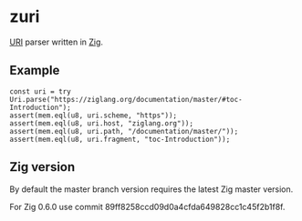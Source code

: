 # zuri
[URI](https://en.wikipedia.org/wiki/Uniform_Resource_Identifier) parser written in [Zig](https://ziglang.org/).

## Example
```Zig
const uri = try Uri.parse("https://ziglang.org/documentation/master/#toc-Introduction");
assert(mem.eql(u8, uri.scheme, "https"));
assert(mem.eql(u8, uri.host, "ziglang.org"));
assert(mem.eql(u8, uri.path, "/documentation/master/"));
assert(mem.eql(u8, uri.fragment, "toc-Introduction"));
```

## Zig version
By default the master branch version requires the latest Zig master version.

For Zig 0.6.0 use commit 89ff8258ccd09d0a4cfda649828cc1c45f2b1f8f.